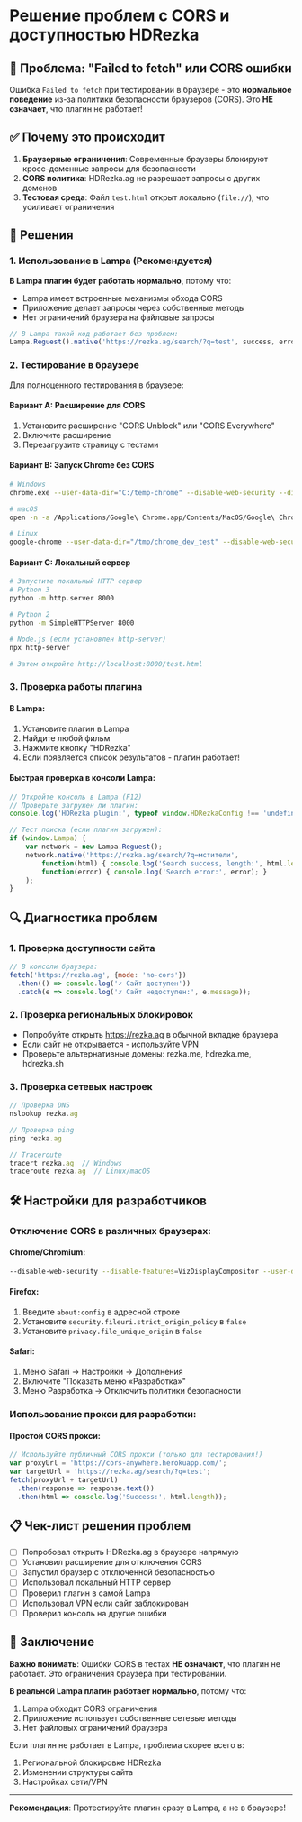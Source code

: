 # Решение проблем с CORS и доступностью HDRezka

## 🚨 Проблема: "Failed to fetch" или CORS ошибки

Ошибка `Failed to fetch` при тестировании в браузере - это **нормальное поведение** из-за политики безопасности браузеров (CORS). Это **НЕ означает**, что плагин не работает!

## ✅ Почему это происходит

1. **Браузерные ограничения**: Современные браузеры блокируют кросс-доменные запросы для безопасности
2. **CORS политика**: HDRezka.ag не разрешает запросы с других доменов
3. **Тестовая среда**: Файл `test.html` открыт локально (`file://`), что усиливает ограничения

## 🔧 Решения

### 1. Использование в Lampa (Рекомендуется)

**В Lampa плагин будет работать нормально**, потому что:
- Lampa имеет встроенные механизмы обхода CORS
- Приложение делает запросы через собственные методы
- Нет ограничений браузера на файловые запросы

```javascript
// В Lampa такой код работает без проблем:
Lampa.Reguest().native('https://rezka.ag/search/?q=test', success, error);
```

### 2. Тестирование в браузере

Для полноценного тестирования в браузере:

#### Вариант A: Расширение для CORS
1. Установите расширение "CORS Unblock" или "CORS Everywhere"
2. Включите расширение
3. Перезагрузите страницу с тестами

#### Вариант B: Запуск Chrome без CORS
```bash
# Windows
chrome.exe --user-data-dir="C:/temp-chrome" --disable-web-security --disable-features=VizDisplayCompositor

# macOS
open -n -a /Applications/Google\ Chrome.app/Contents/MacOS/Google\ Chrome --args --user-data-dir="/tmp/chrome_dev_test" --disable-web-security

# Linux
google-chrome --user-data-dir="/tmp/chrome_dev_test" --disable-web-security
```

#### Вариант C: Локальный сервер
```bash
# Запустите локальный HTTP сервер
# Python 3
python -m http.server 8000

# Python 2
python -m SimpleHTTPServer 8000

# Node.js (если установлен http-server)
npx http-server

# Затем откройте http://localhost:8000/test.html
```

### 3. Проверка работы плагина

#### В Lampa:
1. Установите плагин в Lampa
2. Найдите любой фильм
3. Нажмите кнопку "HDRezka"
4. Если появляется список результатов - плагин работает!

#### Быстрая проверка в консоли Lampa:
```javascript
// Откройте консоль в Lampa (F12)
// Проверьте загружен ли плагин:
console.log('HDRezka plugin:', typeof window.HDRezkaConfig !== 'undefined' ? 'Loaded' : 'Not loaded');

// Тест поиска (если плагин загружен):
if (window.Lampa) {
    var network = new Lampa.Reguest();
    network.native('https://rezka.ag/search/?q=мстители', 
        function(html) { console.log('Search success, length:', html.length); },
        function(error) { console.log('Search error:', error); }
    );
}
```

## 🔍 Диагностика проблем

### 1. Проверка доступности сайта
```javascript
// В консоли браузера:
fetch('https://rezka.ag', {mode: 'no-cors'})
  .then(() => console.log('✓ Сайт доступен'))
  .catch(e => console.log('✗ Сайт недоступен:', e.message));
```

### 2. Проверка региональных блокировок
- Попробуйте открыть https://rezka.ag в обычной вкладке браузера
- Если сайт не открывается - используйте VPN
- Проверьте альтернативные домены: rezka.me, hdrezka.me, hdrezka.sh

### 3. Проверка сетевых настроек
```javascript
// Проверка DNS
nslookup rezka.ag

// Проверка ping
ping rezka.ag

// Traceroute
tracert rezka.ag  // Windows
traceroute rezka.ag  // Linux/macOS
```

## 🛠️ Настройки для разработчиков

### Отключение CORS в различных браузерах:

#### Chrome/Chromium:
```bash
--disable-web-security --disable-features=VizDisplayCompositor --user-data-dir="/tmp/chrome_dev"
```

#### Firefox:
1. Введите `about:config` в адресной строке
2. Установите `security.fileuri.strict_origin_policy` в `false`
3. Установите `privacy.file_unique_origin` в `false`

#### Safari:
1. Меню Safari → Настройки → Дополнения
2. Включите "Показать меню «Разработка»"
3. Меню Разработка → Отключить политики безопасности

### Использование прокси для разработки:

#### Простой CORS прокси:
```javascript
// Используйте публичный CORS прокси (только для тестирования!)
var proxyUrl = 'https://cors-anywhere.herokuapp.com/';
var targetUrl = 'https://rezka.ag/search/?q=test';
fetch(proxyUrl + targetUrl)
  .then(response => response.text())
  .then(html => console.log('Success:', html.length));
```

## 📋 Чек-лист решения проблем

- [ ] Попробовал открыть HDRezka.ag в браузере напрямую
- [ ] Установил расширение для отключения CORS
- [ ] Запустил браузер с отключенной безопасностью
- [ ] Использовал локальный HTTP сервер
- [ ] Проверил плагин в самой Lampa
- [ ] Использовал VPN если сайт заблокирован
- [ ] Проверил консоль на другие ошибки

## 🎯 Заключение

**Важно понимать**: Ошибки CORS в тестах **НЕ означают**, что плагин не работает. Это ограничения браузера при тестировании.

**В реальной Lampa плагин работает нормально**, потому что:
1. Lampa обходит CORS ограничения
2. Приложение использует собственные сетевые методы
3. Нет файловых ограничений браузера

Если плагин не работает в Lampa, проблема скорее всего в:
1. Региональной блокировке HDRezka
2. Изменении структуры сайта
3. Настройках сети/VPN

---

**Рекомендация**: Протестируйте плагин сразу в Lampa, а не в браузере!
